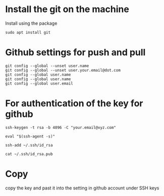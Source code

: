 # Install the git on the machine
Install using the package
```
sudo apt install git
```
# Github settings for push and pull

```
git config --global --unset user.name
git config --global --unset user.your.email@dot.com
git config --global user.name
git config --global user.name 
git config --global user.email
````
# For authentication of the key for github 
```
ssh-keygen -t rsa -b 4096 -C "your.email@xyz.com"

eval "$(ssh-agent -s)"

ssh-add ~/.ssh/id_rsa

cat ~/.ssh/id_rsa.pub
```
# Copy
copy the key and past it into the setting in github account under SSH keys